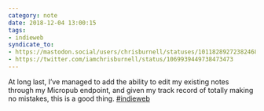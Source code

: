 ```yaml
---
category: note
date: 2018-12-04 13:00:15
tags:
- indieweb
syndicate_to:
- https://mastodon.social/users/chrisburnell/statuses/101182892723824686
- https://twitter.com/iamchrisburnell/status/1069939449738473473
---
```


At long last, I’ve managed to add the ability to edit my existing notes through my Micropub endpoint, and given my track record of totally making no mistakes, this is a good thing. <a href="https://twitter.com/hashtag/indieweb" rel="external">#indieweb</a>
